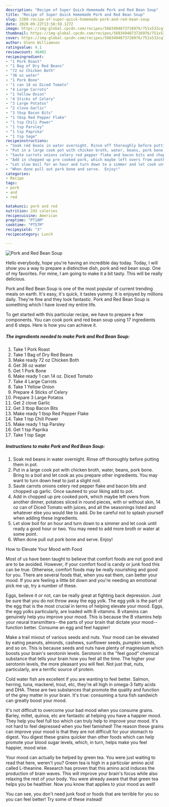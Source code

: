 ```yaml
---
description: "Recipe of Super Quick Homemade Pork and Red Bean Soup"
title: "Recipe of Super Quick Homemade Pork and Red Bean Soup"
slug: 2208-recipe-of-super-quick-homemade-pork-and-red-bean-soup
date: 2020-09-22T13:58:59.127Z
image: https://img-global.cpcdn.com/recipes/5683494873726976/751x532cq70/pork-and-red-bean-soup-recipe-main-photo.jpg
thumbnail: https://img-global.cpcdn.com/recipes/5683494873726976/751x532cq70/pork-and-red-bean-soup-recipe-main-photo.jpg
cover: https://img-global.cpcdn.com/recipes/5683494873726976/751x532cq70/pork-and-red-bean-soup-recipe-main-photo.jpg
author: Glenn Williamson
ratingvalue: 4.1
reviewcount: 46402
recipeingredient:
- "1 Pork Roast"
- "1 Bag of Dry Red Beans"
- "72 oz Chicken Both"
- "36 oz water"
- "1 Pork Bone"
- "1 can 14 oz Diced Tomato"
- "4 Large Carrots"
- "1 Yellow Onion"
- "4 Sticks of Celery"
- "3 Large Potatos"
- "2 clove Garlic"
- "3 tbsp Bacon Bits"
- "1 tbsp Red Pepper Flake"
- "1 tsp Chili Power"
- "1 tsp Parsley"
- "1 tsp Paprika"
- "1 tsp Sage"
recipeinstructions:
- "Soak red beans in water overnight. Rinse off thoroughly before putting them in pot."
- "Put in a large cook pot with chicken broth, water, beans, pork bone. Bring to a boil and let cook as you prepare other ingredients. You may want to turn down heat to just a slight noil."
- "Saute carrots onions celery red pepper flake and bacon bits and chopped up garlic.  Once sauteed to your liking add to pot."
- "Add in chopped up pre cooked pork, which maybe left overs from another dinner, potatoes sliced in round pieces, with or without skin, 14 oz can of Diced Tomato with juices, and all the seasonings listed and whatever else you would like to add. Do be careful not to splash yourself when adding these ingredients."
- "Let slow boil for an hour and turn down to a simmer and let cook until ready a good hour or two. You may need to add more broth or water at some point."
- "When done pull out pork bone and serve.  Enjoy!"
categories:
- Recipe
tags:
- pork
- and
- red

katakunci: pork and red 
nutrition: 243 calories
recipecuisine: American
preptime: "PT18M"
cooktime: "PT57M"
recipeyield: "3"
recipecategory: Lunch

---
```



![Pork and Red Bean Soup](https://img-global.cpcdn.com/recipes/5683494873726976/751x532cq70/pork-and-red-bean-soup-recipe-main-photo.jpg)

Hello everybody, hope you're having an incredible day today. Today, I will show you a way to prepare a distinctive dish, pork and red bean soup. One of my favorites. For mine, I am going to make it a bit tasty. This will be really delicious.

Pork and Red Bean Soup is one of the most popular of current trending meals on earth. It's easy, it's quick, it tastes yummy. It is enjoyed by millions daily. They're fine and they look fantastic. Pork and Red Bean Soup is something which I have loved my entire life.




To get started with this particular recipe, we have to prepare a few components. You can cook pork and red bean soup using 17 ingredients and 6 steps. Here is how you can achieve it.

<!--inarticleads1-->

##### The ingredients needed to make Pork and Red Bean Soup:

1. Take 1 Pork Roast
1. Take 1 Bag of Dry Red Beans
1. Make ready 72 oz Chicken Both
1. Get 36 oz water
1. Get 1 Pork Bone
1. Make ready 1 can 14 oz. Diced Tomato
1. Take 4 Large Carrots
1. Take 1 Yellow Onion
1. Prepare 4 Sticks of Celery
1. Prepare 3 Large Potatos
1. Get 2 clove Garlic
1. Get 3 tbsp Bacon Bits
1. Make ready 1 tbsp Red Pepper Flake
1. Take 1 tsp Chili Power
1. Make ready 1 tsp Parsley
1. Get 1 tsp Paprika
1. Take 1 tsp Sage




<!--inarticleads2-->

##### Instructions to make Pork and Red Bean Soup:

1. Soak red beans in water overnight. Rinse off thoroughly before putting them in pot.
1. Put in a large cook pot with chicken broth, water, beans, pork bone. Bring to a boil and let cook as you prepare other ingredients. You may want to turn down heat to just a slight noil.
1. Saute carrots onions celery red pepper flake and bacon bits and chopped up garlic.  Once sauteed to your liking add to pot.
1. Add in chopped up pre cooked pork, which maybe left overs from another dinner, potatoes sliced in round pieces, with or without skin, 14 oz can of Diced Tomato with juices, and all the seasonings listed and whatever else you would like to add. Do be careful not to splash yourself when adding these ingredients.
1. Let slow boil for an hour and turn down to a simmer and let cook until ready a good hour or two. You may need to add more broth or water at some point.
1. When done pull out pork bone and serve.  Enjoy!




How to Elevate Your Mood with Food


Most of us have been taught to believe that comfort foods are not good and are to be avoided. However, if your comfort food is candy or junk food this can be true. Otherwise, comfort foods may be really nourishing and good for you. There are several foods that, when you eat them, can better your mood. If you are feeling a little bit down and you're needing an emotional pick me up, try a number of these.

Eggs, believe it or not, can be really great at fighting back depression. Just be sure that you do not throw away the egg yolk. The egg yolk is the part of the egg that is the most crucial in terms of helping elevate your mood. Eggs, the egg yolks particularly, are loaded with B vitamins. B vitamins can genuinely help you improve your mood. This is because the B vitamins help your neural transmitters--the parts of your brain that dictate your mood--function better. Consume an egg and feel happier!

Make a trail mixout of various seeds and nuts. Your mood can be elevated by eating peanuts, almonds, cashews, sunflower seeds, pumpkin seeds, and so on. This is because seeds and nuts have plenty of magnesium which boosts your brain's serotonin levels. Serotonin is the "feel good" chemical substance that tells your brain how you feel all the time. The higher your serotonin levels, the more pleasant you will feel. Not just that, nuts, particularly, are a terrific source of protein.

Cold water fish are excellent if you are wanting to feel better. Salmon, herring, tuna, mackerel, trout, etc, they're all high in omega-3 fatty acids and DHA. These are two substances that promote the quality and function of the grey matter in your brain. It's true: consuming a tuna fish sandwich can greatly boost your mood. 

It's not difficult to overcome your bad mood when you consume grains. Barley, millet, quinoa, etc are fantastic at helping you have a happier mood. They help you feel full too which can truly help to improve your mood. It's not hard to feel depressed when you feel famished! The reason these grains can improve your mood is that they are not difficult for your stomach to digest. You digest these grains quicker than other foods which can help promote your blood sugar levels, which, in turn, helps make you feel happier, mood wise.

Your mood can actually be helped by green tea. You were just waiting to read that here, weren't you? Green tea is high in a particular amino acid called L-theanine. Research has proven that this amino acid induces the production of brain waves. This will improve your brain's focus while also relaxing the rest of your body. You were already aware that that green tea helps you be healthier. Now you know that applies to your mood as well!

You can see, you don't need junk food or foods that are terrible for you so you can feel better! Try some of these instead!

